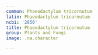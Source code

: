 ```yaml
---
common: Phaeodactylum tricornutum
latin: Phaeodactylum tricornutum
ncbi: '2850'
title: Phaeodactylum tricornutum
group: Plants and Fungi
image: .na.character

---
```


